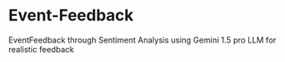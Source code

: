 # Event-Feedback
EventFeedback through  Sentiment Analysis using Gemini 1.5 pro LLM for realistic feedback

